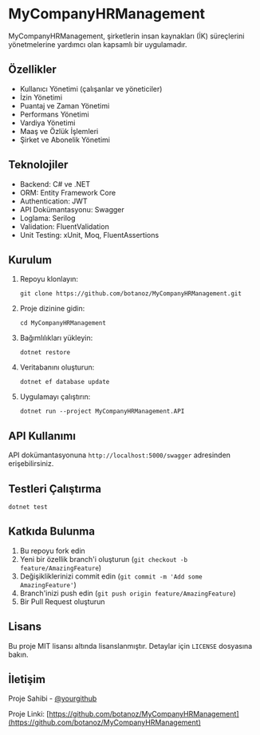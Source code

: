 # MyCompanyHRManagement

MyCompanyHRManagement, şirketlerin insan kaynakları (İK) süreçlerini yönetmelerine yardımcı olan kapsamlı bir uygulamadır.

## Özellikler

- Kullanıcı Yönetimi (çalışanlar ve yöneticiler)
- İzin Yönetimi
- Puantaj ve Zaman Yönetimi
- Performans Yönetimi
- Vardiya Yönetimi
- Maaş ve Özlük İşlemleri
- Şirket ve Abonelik Yönetimi

## Teknolojiler

- Backend: C# ve .NET 
- ORM: Entity Framework Core
- Authentication: JWT
- API Dokümantasyonu: Swagger
- Loglama: Serilog
- Validation: FluentValidation
- Unit Testing: xUnit, Moq, FluentAssertions

## Kurulum

1. Repoyu klonlayın:
   ```
   git clone https://github.com/botanoz/MyCompanyHRManagement.git
   ```

2. Proje dizinine gidin:
   ```
   cd MyCompanyHRManagement
   ```

3. Bağımlılıkları yükleyin:
   ```
   dotnet restore
   ```

4. Veritabanını oluşturun:
   ```
   dotnet ef database update
   ```

5. Uygulamayı çalıştırın:
   ```
   dotnet run --project MyCompanyHRManagement.API
   ```

## API Kullanımı

API dokümantasyonuna `http://localhost:5000/swagger` adresinden erişebilirsiniz.

## Testleri Çalıştırma

```
dotnet test
```

## Katkıda Bulunma

1. Bu repoyu fork edin
2. Yeni bir özellik branch'i oluşturun (`git checkout -b feature/AmazingFeature`)
3. Değişikliklerinizi commit edin (`git commit -m 'Add some AmazingFeature'`)
4. Branch'inizi push edin (`git push origin feature/AmazingFeature`)
5. Bir Pull Request oluşturun

## Lisans

Bu proje MIT lisansı altında lisanslanmıştır. Detaylar için `LICENSE` dosyasına bakın.

## İletişim

Proje Sahibi - [@yourgithub](https://github.com/yourgithub)

Proje Linki: [https://github.com/botanoz/MyCompanyHRManagement](https://github.com/botanoz/MyCompanyHRManagement)